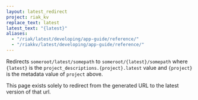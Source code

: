 ```yaml
---
layout: latest_redirect
project: riak_kv
replace_text: latest
latest_text: "{latest}"
aliases:
  - "/riak/latest/developing/app-guide/reference/"
  - "/riakkv/latest/developing/app-guide/reference/"
---
```


Redirects `someroot/latest/somepath` to `someroot/{latest}/somepath` 
where `{latest}` is the `project_descriptions.{project}.latest` value
and `{project}` is the metadata value of `project` above.

This page exists solely to redirect from the generated URL to the latest version of
that url.


